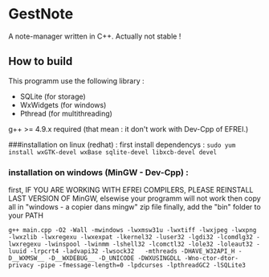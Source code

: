 # GestNote
A note-manager written in C++. Actually not stable ! 


## How to build
This programm use the following library :
- SQLite (for storage)
- WxWidgets (for windows)
- Pthread (for multithreading)

g++ >= 4.9.x required (that mean : it don't work with Dev-Cpp of EFREI.)


###installation on linux (redhat) : 
first install dependencys : 
`sudo yum install wxGTK-devel wxBase sqlite-devel libxcb-devel devel`


### installation on windows (MinGW - Dev-Cpp)  : 
first, IF YOU ARE WORKING WITH EFREI COMPILERS, PLEASE REINSTALL LAST VERSION OF MinGW, elsewise your programm will not work
then copy  all in "windows - a copier dans mingw" zip file
finally, add the "bin" folder to your PATH



`g++ main.cpp -O2 -Wall -mwindows -lwxmsw31u -lwxtiff -lwxjpeg -lwxpng -lwxzlib -lwxregexu -lwxexpat -lkernel32 -luser32 -lgdi32 -lcomdlg32 -lwxregexu -lwinspool -lwinmm -lshell32 -lcomctl32 -lole32 -loleaut32 -luuid -lrpcrt4 -ladvapi32 -lwsock32   -mthreads -DHAVE_W32API_H -D__WXMSW__ -D__WXDEBUG__ -D_UNICODE -DWXUSINGDLL -Wno-ctor-dtor-privacy -pipe -fmessage-length=0 -lpdcurses -lpthreadGC2 -lSQLite3`


